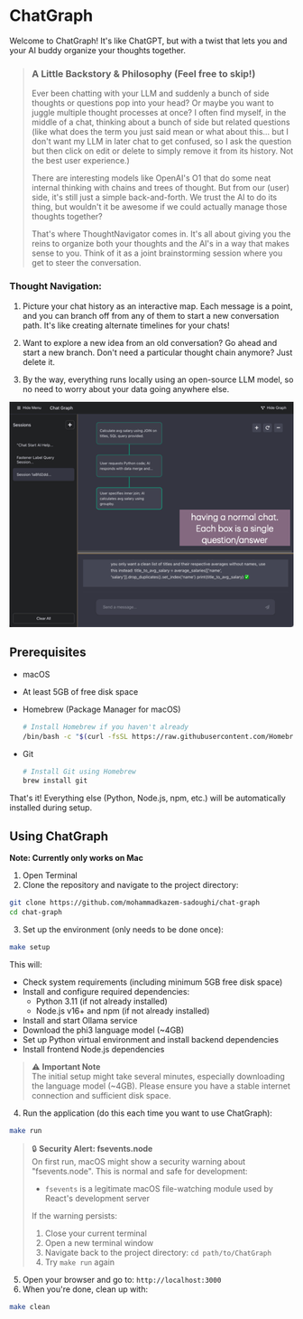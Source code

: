 # ChatGraph

Welcome to ChatGraph! It's like ChatGPT, but with a twist that lets you and your AI buddy organize your thoughts together.

> ### A Little Backstory & Philosophy (Feel free to skip!)
>
> Ever been chatting with your LLM and suddenly a bunch of side thoughts or questions pop into your head? Or maybe you want to juggle multiple thought processes at once? I often find myself, in the middle of a chat, thinking about a bunch of side but related questions (like what does the term you just said mean or what about this... but I don't want my LLM in later chat to get confused, so I ask the question but then click on edit or delete to simply remove it from its history. Not the best user experience.)
>
> There are interesting models like OpenAI's O1 that do some neat internal thinking with chains and trees of thought. But from our (user) side, it's still just a simple back-and-forth. We trust the AI to do its thing, but wouldn't it be awesome if we could actually manage those thoughts together?
>
> That's where ThoughtNavigator comes in. It's all about giving you the reins to organize both your thoughts and the AI's in a way that makes sense to you. Think of it as a joint brainstorming session where you get to steer the conversation.

### Thought Navigation:

1. Picture your chat history as an interactive map. Each message is a point, and you can branch off from any of them to start a new conversation path. It's like creating alternate timelines for your chats!

2. Want to explore a new idea from an old conversation? Go ahead and start a new branch. Don't need a particular thought chain anymore? Just delete it.

3. By the way, everything runs locally using an open-source LLM model, so no need to worry about your data going anywhere else.

![ThoughtNavigator Demo](documents/demo.gif)

## Prerequisites

- macOS
- At least 5GB of free disk space
- Homebrew (Package Manager for macOS)
  ```bash
  # Install Homebrew if you haven't already
  /bin/bash -c "$(curl -fsSL https://raw.githubusercontent.com/Homebrew/install/HEAD/install.sh)"
  ```

- Git
  ```bash
  # Install Git using Homebrew
  brew install git
  ```

That's it! Everything else (Python, Node.js, npm, etc.) will be automatically installed during setup.

## Using ChatGraph

**Note: Currently only works on Mac**

1. Open Terminal
2. Clone the repository and navigate to the project directory:

```bash
git clone https://github.com/mohammadkazem-sadoughi/chat-graph
cd chat-graph
```

3. Set up the environment (only needs to be done once):

```bash
make setup
```

This will:
- Check system requirements (including minimum 5GB free disk space)
- Install and configure required dependencies:
  - Python 3.11 (if not already installed)
  - Node.js v16+ and npm (if not already installed)
- Install and start Ollama service
- Download the phi3 language model (~4GB)
- Set up Python virtual environment and install backend dependencies
- Install frontend Node.js dependencies

> ⚠️ **Important Note**  
> The initial setup might take several minutes, especially downloading the language model (~4GB).
> Please ensure you have a stable internet connection and sufficient disk space.

4. Run the application (do this each time you want to use ChatGraph):

```bash
make run
```

> 🔒 **Security Alert: fsevents.node**  
> On first run, macOS might show a security warning about "fsevents.node". This is normal and safe for development:
> - `fsevents` is a legitimate macOS file-watching module used by React's development server
>
> If the warning persists:
> 1. Close your current terminal
> 2. Open a new terminal window
> 3. Navigate back to the project directory: `cd path/to/ChatGraph`
> 4. Try `make run` again

5. Open your browser and go to: `http://localhost:3000`
6. When you're done, clean up with:

```bash
make clean
```